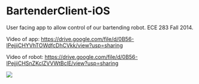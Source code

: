 BartenderClient-iOS
===================

User facing app to allow control of our bartending robot.  ECE 283 Fall 2014.

Video of app: https://drive.google.com/file/d/0B56-IPejjiCHYVhTOWdfcDhCVkk/view?usp=sharing

Video of robot: https://drive.google.com/file/d/0B56-IPejjiCHSnZKclZVVWtBclE/view?usp=sharing



![](https://imgur.com/E3CxMfM.jpg)
